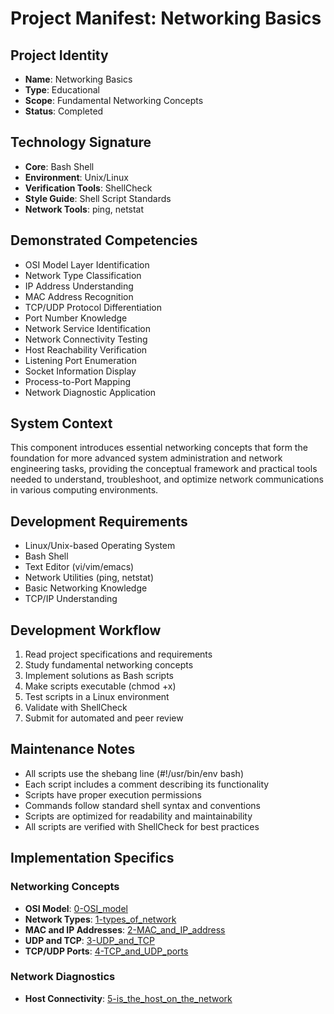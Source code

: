 # Project Manifest: Networking Basics

## Project Identity
- **Name**: Networking Basics
- **Type**: Educational
- **Scope**: Fundamental Networking Concepts
- **Status**: Completed

## Technology Signature
- **Core**: Bash Shell
- **Environment**: Unix/Linux
- **Verification Tools**: ShellCheck
- **Style Guide**: Shell Script Standards
- **Network Tools**: ping, netstat

## Demonstrated Competencies
- OSI Model Layer Identification
- Network Type Classification
- IP Address Understanding
- MAC Address Recognition
- TCP/UDP Protocol Differentiation
- Port Number Knowledge
- Network Service Identification
- Network Connectivity Testing
- Host Reachability Verification
- Listening Port Enumeration
- Socket Information Display
- Process-to-Port Mapping
- Network Diagnostic Application

## System Context
This component introduces essential networking concepts that form the foundation for more advanced system administration and network engineering tasks, providing the conceptual framework and practical tools needed to understand, troubleshoot, and optimize network communications in various computing environments.

## Development Requirements
- Linux/Unix-based Operating System
- Bash Shell
- Text Editor (vi/vim/emacs)
- Network Utilities (ping, netstat)
- Basic Networking Knowledge
- TCP/IP Understanding

## Development Workflow
1. Read project specifications and requirements
2. Study fundamental networking concepts
3. Implement solutions as Bash scripts
4. Make scripts executable (chmod +x)
5. Test scripts in a Linux environment
6. Validate with ShellCheck
7. Submit for automated and peer review

## Maintenance Notes
- All scripts use the shebang line (#!/usr/bin/env bash)
- Each script includes a comment describing its functionality
- Scripts have proper execution permissions
- Commands follow standard shell syntax and conventions
- Scripts are optimized for readability and maintainability
- All scripts are verified with ShellCheck for best practices

## Implementation Specifics

### Networking Concepts
- **OSI Model**: [0-OSI_model](./0-OSI_model)
- **Network Types**: [1-types_of_network](./1-types_of_network)
- **MAC and IP Addresses**: [2-MAC_and_IP_address](./2-MAC_and_IP_address)
- **UDP and TCP**: [3-UDP_and_TCP](./3-UDP_and_TCP)
- **TCP/UDP Ports**: [4-TCP_and_UDP_ports](./4-TCP_and_UDP_ports)

### Network Diagnostics
- **Host Connectivity**: [5-is_the_host_on_the_network](./5-is_the_host_on_the_network)